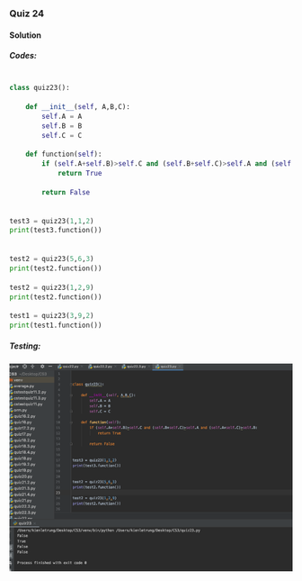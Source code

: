 ### Quiz 24


#### Solution


##### Codes:

```.py

class quiz23():

    def __init__(self, A,B,C):
        self.A = A
        self.B = B
        self.C = C

    def function(self):
        if (self.A+self.B)>self.C and (self.B+self.C)>self.A and (self.A+self.C)>self.B:
            return True

        return False


test3 = quiz23(1,1,2)
print(test3.function())


test2 = quiz23(5,6,3)
print(test2.function())

test2 = quiz23(1,2,9)
print(test2.function())

test1 = quiz23(3,9,2)
print(test1.function())

```

##### Testing:

![](https://github.com/BrightChanges/Unit-3/blob/main/Screen%20Shot%200003-03-09%20at%208.14.45%20AM.png)
